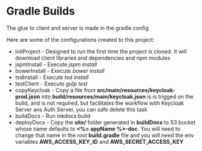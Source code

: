 # Gradle Builds

The glue to client and server is made in the gradle config

Here are some of the configurations created to this project:

* initProject - Designed to run the first time the project is cloned.
It will download client libraries and dependencies and npm modules
* jspmInstall - Execute *jspm install*
* bowerInstall - Execute *bower install*
* tsdInstall - Execute *tsd install*
* testClient - Execute *gulp test*
* copyKeycloak - Copy a file from **src/main/resources/keycloak-prod.json** into **build/resources/main/keycloak.json**
is is trigged on the build, and is not required, but facilitates the workflow with Keycloak Server ans Auth Server,
you can safe delete this task
* buildDocs - Run mkdocs build
* deployDocs - Copy the **site/** folder generated in **buildDocs** to S3 bucket whose name defaults to **<%= appName %>-doc**.
You will need to change that name in the *root* **build.gradle** file and you will need the env variables **AWS_ACCESS_KEY_ID** and **AWS_SECRET_ACCESS_KEY**
